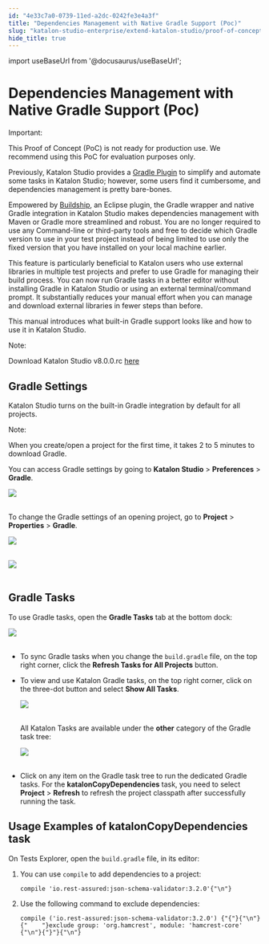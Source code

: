 ```yaml
---
id: "4e33c7a0-0739-11ed-a2dc-0242fe3e4a3f"
title: "Dependencies Management with Native Gradle Support (Poc)"
slug: "katalon-studio-enterprise/extend-katalon-studio/proof-of-concept/dependencies-management-with-native-gradle-support-poc"
hide_title: true
---
```

import useBaseUrl from '@docusaurus/useBaseUrl';


# <a id="id" class="anchor_top_offset"/><a id="ariaid-title1" class="anchor_top_offset"/>Dependencies Management with Native Gradle Support (Poc)

<div xmlns="http://www.w3.org/1999/xhtml" className="note important note_important"><span className="note__title">Important:</span> 
  <p className="p">This Proof of Concept (PoC) is not ready for production use. We
    recommend using this PoC for evaluation purposes only.</p>
</div>
<p xmlns="http://www.w3.org/1999/xhtml" className="p">Previously, Katalon Studio provides a <a className="xref j-external-link" href="https://plugins.gradle.org/plugin/com.katalon.gradle-plugin" target="_blank">Gradle     Plugin</a> to simplify and automate some tasks in Katalon Studio;   however, some users find it cumbersome, and dependencies management   is pretty bare-bones.</p> 
<p xmlns="http://www.w3.org/1999/xhtml" className="p">Empowered by <a className="xref j-external-link" href="https://www.eclipse.org/community/eclipse_newsletter/2018/february/buildship.php" target="_blank">Buildship</a>,   an Eclipse plugin, the Gradle wrapper and native Gradle integration   in Katalon Studio makes dependencies management with Maven or   Gradle more streamlined and robust. You are no longer required to   use any Command-line or third-party tools and free to decide which   Gradle version to use in your test project instead of being limited   to use only the fixed version that you have installed on your local   machine earlier.</p> 
<p xmlns="http://www.w3.org/1999/xhtml" className="p">This feature is particularly beneficial to Katalon users who use   external libraries in multiple test projects and prefer to use   Gradle for managing their build process. You can now run Gradle   tasks in a better editor without installing Gradle in Katalon   Studio or using an external terminal/command prompt. It   substantially reduces your manual effort when you can manage and   download external libraries in fewer steps than before.</p> 
<p xmlns="http://www.w3.org/1999/xhtml" className="p">This manual introduces what built-in Gradle support looks like   and how to use it in Katalon Studio.</p> 
<div xmlns="http://www.w3.org/1999/xhtml" className="note note note_note"><span className="note__title">Note:</span> 
  <p className="p">Download Katalon Studio v8.0.0.rc <a className="xref j-external-link" href="https://github.com/katalon-studio/katalon-studio/releases/tag/v8.0.0.rc" target="_blank">here</a>
  </p>
</div>
    

## <a id="id_1" class="anchor_top_offset"/>Gradle Settings

    
      
<p xmlns="http://www.w3.org/1999/xhtml" className="p">Katalon Studio turns on the built-in Gradle integration by   default for all projects.</p> 
      
<div xmlns="http://www.w3.org/1999/xhtml" className="note note note_note"><span className="note__title">Note:</span> 
  <p className="p">When you create/open a project for the first time, it takes 2 to
    5 minutes to download Gradle.</p>
</div>
      
<p xmlns="http://www.w3.org/1999/xhtml" className="p">You can access Gradle settings by going to <strong className="ph b">Katalon     Studio</strong> &gt; <strong className="ph b">Preferences</strong> &gt;   <strong className="ph b">Gradle</strong>.</p> 
      
<p xmlns="http://www.w3.org/1999/xhtml" className="p">   <img className="image" src={useBaseUrl("https://github.com/katalon-studio/docs-images/raw/master/katalon-studio/docs/gradle/gradle-preferences.png")} /><br /><br /> </p> 
      
<p xmlns="http://www.w3.org/1999/xhtml" className="p">To change the Gradle settings of an opening project, go to   <strong className="ph b">Project</strong> &gt; <strong className="ph b">Properties</strong> &gt;   <strong className="ph b">Gradle</strong>.</p> 
      
<p xmlns="http://www.w3.org/1999/xhtml" className="p">   <img className="image" src={useBaseUrl("https://github.com/katalon-studio/docs-images/raw/master/katalon-studio/docs/gradle/project-menu.png")} /><br /><br /> </p> 
      
<p xmlns="http://www.w3.org/1999/xhtml" className="p">   <img className="image" src={useBaseUrl("https://github.com/katalon-studio/docs-images/raw/master/katalon-studio/docs/gradle/project.png")} /><br /><br /> </p> 
    
  
    

## <a id="id_2" class="anchor_top_offset"/>Gradle Tasks

    
      
<p xmlns="http://www.w3.org/1999/xhtml" className="p">To use Gradle tasks, open the <strong className="ph b">Gradle Tasks</strong> tab   at the bottom dock:</p> 
      
<p xmlns="http://www.w3.org/1999/xhtml" className="p">   <img className="image" src={useBaseUrl("https://github.com/katalon-studio/docs-images/raw/master/katalon-studio/docs/gradle/gradle-tasks.png")} /><br /><br /> </p> 
      
<ul xmlns="http://www.w3.org/1999/xhtml" className="ul">   <li className="li">     <p className="p">To sync Gradle tasks when you change the       <code className="ph codeph">build.gradle</code> file, on the top right corner, click the       <strong className="ph b">Refresh Tasks for All Projects</strong> button.</p>   </li>   <li className="li">     <p className="p">To view and use Katalon Gradle tasks, on the top right corner,       click on the three-dot button and select <strong className="ph b">Show All         Tasks</strong>.</p>     <p className="p">       <img className="image" src={useBaseUrl("https://github.com/katalon-studio/docs-images/raw/master/katalon-studio/docs/gradle/context-menu.png")} /><br /><br />     </p>     <p className="p">All Katalon Tasks are available under the <strong className="ph b">other</strong>       category of the Gradle task tree:</p>     <p className="p">       <img className="image" src={useBaseUrl("https://github.com/katalon-studio/docs-images/raw/master/katalon-studio/docs/gradle/other-gradle.png")} /><br /><br />     </p>   </li>   <li className="li">     <p className="p">Click on any item on the Gradle task tree to run the dedicated       Gradle tasks. For the <strong className="ph b">katalonCopyDependencies</strong>       task, you need to select <strong className="ph b">Project</strong> &gt;       <strong className="ph b">Refresh</strong> to refresh the project classpath after       successfully running the task.</p>   </li> </ul> 
    
  

## <a id="id_3" class="anchor_top_offset"/>Usage Examples of katalonCopyDependencies task

<p xmlns="http://www.w3.org/1999/xhtml" className="p">On Tests Explorer, open the <code className="ph codeph">build.gradle</code> file, in   its editor:</p> 
<ol xmlns="http://www.w3.org/1999/xhtml" className="ol"><li className="li">You can use <code className="ph codeph">compile</code> to add dependencies to a     project:<pre className="pre codeblock"><code>compile 'io.rest-assured:json-schema-validator:3.2.0'{"\n"}</code></pre></li><li className="li">Use the following command to exclude dependencies:<pre className="pre codeblock"><code>compile ('io.rest-assured:json-schema-validator:3.2.0') {"{"}{"\n"}{"    "}exclude group: 'org.hamcrest', module: 'hamcrest-core' {"\n"}{"}"}{"\n"}</code></pre></li></ol> 
